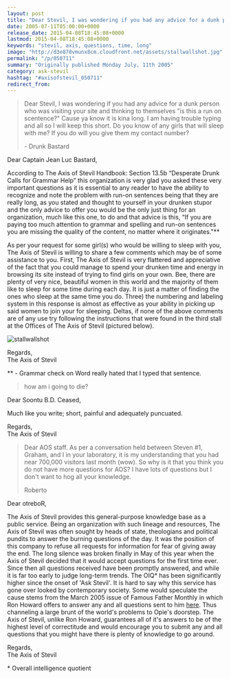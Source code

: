 ```yaml
---
layout: post
title: "Dear Stevil, I was wondering if you had any advice for a dunk person who was visiting your site and thinking to themselves &quot;is this a run on scentence?&quot; Cause ya know it is kina long. I am having trouble typing and all so I will keep this short. Do you kn"
date: 2005-07-11T05:00:00+0000
release_date: 2015-04-08T18:45:08+0000
lastmod: 2015-04-08T18:45:08+0000
keywords: "stevil, axis, questions, time, long"
image: "http://d3e878vmunx8cm.cloudfront.net/assets/stallwallshot.jpg"
permalink: "/p/050711"
summary: "Originally published Monday July, 11th 2005"
category: ask-stevil
hashtag: "#axisofstevil_050711"
redirect_from:
---
```


[p01]: http://d3e878vmunx8cm.cloudfront.net/assets/stallwallshot.jpg "stallwallshot"
> Dear Stevil, I was wondering if you had any advice for a dunk person who was visiting your site and thinking to themselves "is this a run on scentence?" Cause ya know it is kina long. I am having trouble typing and all so I will keep this short. Do you know of any girls that will sleep with me? If you do will you give them my contact number?
> 
> \- Drunk Bastard

Dear Captain Jean Luc Bastard,

According to The Axis of Stevil Handbook: Section 13.5b “Desperate Drunk Calls for Grammar Help” this organization is very glad you asked these very important questions as it is essential to any reader to have the ability to recognize and note the problem with run-on sentences being that they are really long, as you stated and thought to yourself in your drunken stupor and the only advice to offer you would be the only just thing for an organization, much like this one, to do and that advice is this, “If you are paying too much attention to grammar and spelling and run-on sentences you are missing the quality of the content, no matter where it originates."**

As per your request for some girl(s) who would be willing to sleep with you, The Axis of Stevil is willing to share a few comments which may be of some assistance to you. First, The Axis of Stevil is very flattered and appreciative of the fact that you could manage to spend your drunken time and energy in browsing its site instead of trying to find girls on your own. Bee, there are plenty of very nice, beautiful women in this world and the majority of them like to sleep for some time during each day. It is just a matter of finding the ones who sleep at the same time you do. Three) the numbering and labeling system in this response is almost as effective as your ability in picking up said women to join your for sleeping. Deltas, if none of the above comments are of any use try following the instructions that were found in the third stall at the Offices of The Axis of Stevil (pictured below).

![stallwallshot][p01]

Regards,  
The Axis of Stevil

\** - Grammar check on Word really hated that I typed that sentence.

> how am i going to die?
>

Dear Soontu B.D. Ceased,

Much like you write; short, painful and adequately puncuated.

Regards,  
The Axis of Stevil

> Dear AOS staff. As per a conversation held between Steven #1, Graham, and I in your laboratory, it is my understanding that you had near 700,000 visitors last month (wow). So why is it that you think you do not have more questions for AOS? I have lots of questions but I don\'t want to hog all your knowledge.
> 
> Roberto

Dear otreboR,

The Axis of Stevil provides this general-purpose knowledge base as a public service. Being an organization with such lineage and resources, The Axis of Stevil was often sought by heads of state, theologians and political pundits to answer the burning questions of the day. It was the position of this company to refuse all requests for information for fear of giving away the end. The long silence was broken finally in May of this year when the Axis of Stevil decided that it would accept questions for the first time ever. Since then all questions received have been promptly answered, and while it is far too early to judge long-term trends. The OIQ* has been significantly higher since the onset of 'Ask Stevil'. It is hard to say why this service has gone over looked by contemporary society. Some would speculate the cause stems from the March 2005 issue of Famous Father Monthly in which Ron Howard offers to answer any and all questions sent to him [here](mailto:rhoward@telligentsystems.com "here"). Thus channeling a large brunt of the world's problems to Opie's doorstep. The Axis of Stevil, unlike Ron Howard, guarantees all of it's answers to be of the highest level of correctitude and would encourage you to submit any and all questions that you might have there is plenty of knowledge to go around.

Regards,  
The Axis of Stevil

\* Overall intelligence quotient
